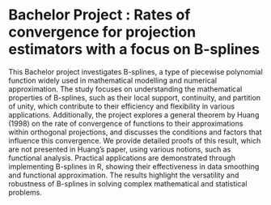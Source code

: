 # Bachelor Project : Rates of convergence for projection estimators with a focus on B-splines

This Bachelor project investigates B-splines, a type of piecewise polynomial function widely used
in mathematical modelling and numerical approximation. The study focuses on understanding
the mathematical properties of B-splines, such as their local support, continuity, and partition of
unity, which contribute to their efficiency and flexibility in various applications. Additionally, the
project explores a general theorem by Huang (1998) on the rate of convergence of functions to
their approximations within orthogonal projections, and discusses the conditions and factors that
influence this convergence. We provide detailed proofs of this result, which are not presented
in Huang’s paper, using various notions, such as functional analysis. Practical applications are
demonstrated through implementing B-splines in R, showing their effectiveness in data smoothing
and functional approximation. The results highlight the versatility and robustness of B-splines in
solving complex mathematical and statistical problems.
